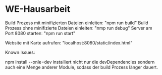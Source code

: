 # WE-Hausarbeit
Build Prozess mit minifizierten Dateien einleiten: "npm run build"
Build Prozess ohne minifizierte Dateien einleiten: "nmp run debug"
Server am Port 8080 starten: "npm run start"

Website mit Karte aufrufen: "localhost:8080/static/index.html"


Known Issues:

npm install --onle=dev installiert nicht nur die devDependencies sondern auch eine Menge anderer
Module, sodass der build Prozess länger dauert.